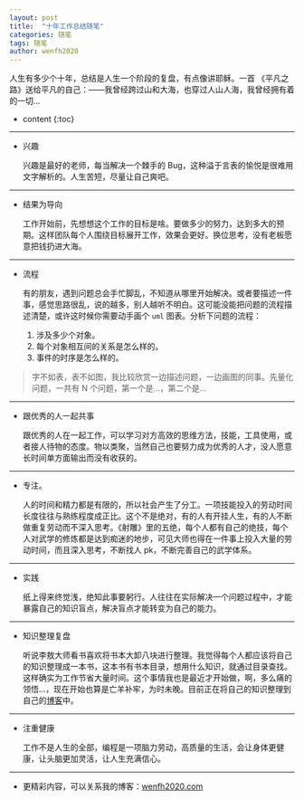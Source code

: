 ```yaml
---
layout: post
title:  "十年工作总结随笔"
categories: 随笔
tags: 随笔
author: wenfh2020
---
```


人生有多少个十年，总结是人生一个阶段的复盘，有点像讲耶稣。一首 《平凡之路》送给平凡的自己：——我曾经跨过山和大海，也穿过人山人海，我曾经拥有着的一切...



* content
{:toc}

---

* 兴趣
  
  兴趣是最好的老师，每当解决一个棘手的 Bug，这种溢于言表的愉悦是很难用文字解析的。人生苦短，尽量让自己爽吧。

---

* 结果为导向
  
  工作开始前，先想想这个工作的目标是啥。要做多少的努力，达到多大的预期。这样团队每个人围绕目标展开工作，效果会更好。换位思考，没有老板愿意把钱扔进大海。

---

* 流程
  
  有的朋友，遇到问题总会手忙脚乱，不知道从哪里开始解决。或者要描述一件事，感觉思路很乱，说的越多，别人越听不明白。这可能没能把问题的流程描述清楚，或许这时候你需要动手画个 `uml` 图表。分析下问题的流程：
  1. 涉及多少个对象。
  2. 每个对象相互间的关系是怎么样的。
  3. 事件的时序是怎么样的。

> 字不如表，表不如图，我比较欣赏一边描述问题，一边画图的同事。先量化问题，一共有 N 个问题，第一个是...，第二个是...

---

* 跟优秀的人一起共事
  
  跟优秀的人在一起工作，可以学习对方高效的思维方法，技能，工具使用，或者接人待物的态度。物以类聚，当然自己也要努力成为优秀的人才，没人愿意长时间单方面输出而没有收获的。

---

* 专注。
  
  人的时间和精力都是有限的，所以社会产生了分工。一项技能投入的劳动时间长度往往与熟练程度成正比。这个不是绝对，有的人有开挂人生，有的人不断做重复劳动而不深入思考。《射雕》里的五绝，每个人都有自己的绝技，每个人对武学的修炼都是达到痴迷的地步，可见大师也得在一件事上投入大量的劳动时间，而且深入思考，不断找人 pk，不断完善自己的武学体系。

---

* 实践
  
  纸上得来终觉浅，绝知此事要躬行。人往往在实际解决一个问题过程中，才能暴露自己的知识盲点，解决盲点才能转变为自己的能力。

---

* 知识整理复盘
  
  听说李敖大师看书喜欢将书本大卸八块进行整理。我觉得每个人都应该将自己的知识整理成一本书，这本书有书本目录，想用什么知识，就通过目录查找。这样确实为工作节省大量时间。这个事情我也是最近才开始做，啊，多么痛的领悟...，现在开始也算是亡羊补牢，为时未晚。目前正在将自己的知识整理到自己的[博客](https://wenfh2020.com)中。
  
---

* 注重健康
  
  工作不是人生的全部，编程是一项脑力劳动，高质量的生活，会让身体更健康，让头脑更加灵活，让人生充满信心。

---

* 更精彩内容，可以关系我的博客：[wenfh2020.com](https://wenfh2020.com/)